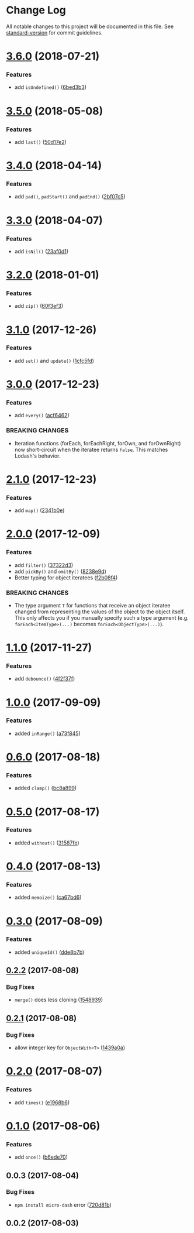 # Change Log

All notable changes to this project will be documented in this file. See [standard-version](https://github.com/conventional-changelog/standard-version) for commit guidelines.

<a name="3.6.0"></a>
# [3.6.0](https://github.com/simontonsoftware/micro-dash/compare/v3.5.0...v3.6.0) (2018-07-21)


### Features

* add `isUndefined()` ([6bed3b3](https://github.com/simontonsoftware/micro-dash/commit/6bed3b3))



<a name="3.5.0"></a>
# [3.5.0](https://github.com/simontonsoftware/micro-dash/compare/v3.4.0...v3.5.0) (2018-05-08)


### Features

* add `last()` ([50d17e2](https://github.com/simontonsoftware/micro-dash/commit/50d17e2))



<a name="3.4.0"></a>
# [3.4.0](https://github.com/simontonsoftware/micro-dash/compare/v3.3.0...v3.4.0) (2018-04-14)


### Features

* add `pad()`, `padStart()` and `padEnd()` ([2bf07c5](https://github.com/simontonsoftware/micro-dash/commit/2bf07c5))



<a name="3.3.0"></a>
# [3.3.0](https://github.com/simontonsoftware/micro-dash/compare/v3.2.0...v3.3.0) (2018-04-07)


### Features

* add `isNil()` ([23af0d1](https://github.com/simontonsoftware/micro-dash/commit/23af0d1))



<a name="3.2.0"></a>
# [3.2.0](https://github.com/simontonsoftware/micro-dash/compare/v3.1.0...v3.2.0) (2018-01-01)


### Features

* add `zip()` ([60f3ef3](https://github.com/simontonsoftware/micro-dash/commit/60f3ef3))



<a name="3.1.0"></a>
# [3.1.0](https://github.com/simontonsoftware/micro-dash/compare/v3.0.0...v3.1.0) (2017-12-26)


### Features

* add `set()` and `update()` ([1cfc5fd](https://github.com/simontonsoftware/micro-dash/commit/1cfc5fd))



<a name="3.0.0"></a>
# [3.0.0](https://github.com/simontonsoftware/micro-dash/compare/v2.1.0...v3.0.0) (2017-12-23)


### Features

* add `every()` ([acf6462](https://github.com/simontonsoftware/micro-dash/commit/acf6462))


### BREAKING CHANGES

* Iteration functions (forEach, forEachRight, forOwn, and forOwnRight) now short-circuit when the iteratee returns `false`. This matches Lodash's behavior.



<a name="2.1.0"></a>
# [2.1.0](https://github.com/simontonsoftware/micro-dash/compare/v2.0.0...v2.1.0) (2017-12-23)


### Features

* add `map()` ([2341b0e](https://github.com/simontonsoftware/micro-dash/commit/2341b0e))



<a name="2.0.0"></a>
# [2.0.0](https://github.com/simontonsoftware/micro-dash/compare/v1.1.0...v2.0.0) (2017-12-09)


### Features

* add `filter()` ([37322d3](https://github.com/simontonsoftware/micro-dash/commit/37322d3))
* add `pickBy()` and `omitBy()` ([8238e9d](https://github.com/simontonsoftware/micro-dash/commit/8238e9d))
* Better typing for object iteratees ([f2b08f4](https://github.com/simontonsoftware/micro-dash/commit/f2b08f4))


### BREAKING CHANGES

* The type argument `T` for functions that receive an object iteratee changed from representing the values of the object to the object itself. This only affects you if you manually specify such a type argument (e.g. `forEach<ItemType>(...)` becomes `forEach<ObjectType>(...)`).



<a name="1.1.0"></a>
# [1.1.0](https://github.com/simontonsoftware/micro-dash/compare/v1.0.0...v1.1.0) (2017-11-27)


### Features

* add `debounce()` ([4f2f37f](https://github.com/simontonsoftware/micro-dash/commit/4f2f37f))



<a name="1.0.0"></a>
# [1.0.0](https://github.com/simontonsoftware/micro-dash/compare/v0.6.0...v1.0.0) (2017-09-09)


### Features

* added `inRange()` ([a73f845](https://github.com/simontonsoftware/micro-dash/commit/a73f845))



<a name="0.6.0"></a>
# [0.6.0](https://github.com/simontonsoftware/micro-dash/compare/v0.5.0...v0.6.0) (2017-08-18)


### Features

* added `clamp()` ([bc8a899](https://github.com/simontonsoftware/micro-dash/commit/bc8a899))



<a name="0.5.0"></a>
# [0.5.0](https://github.com/simontonsoftware/micro-dash/compare/v0.4.0...v0.5.0) (2017-08-17)


### Features

* added `without()` ([31587fe](https://github.com/simontonsoftware/micro-dash/commit/31587fe))



<a name="0.4.0"></a>
# [0.4.0](https://github.com/simontonsoftware/micro-dash/compare/v0.3.0...v0.4.0) (2017-08-13)


### Features

* added `memoize()` ([ca67bd6](https://github.com/simontonsoftware/micro-dash/commit/ca67bd6))



<a name="0.3.0"></a>
# [0.3.0](https://github.com/simontonsoftware/micro-dash/compare/v0.2.2...v0.3.0) (2017-08-09)


### Features

* added `uniqueId()` ([dde8b7b](https://github.com/simontonsoftware/micro-dash/commit/dde8b7b))



<a name="0.2.2"></a>
## [0.2.2](https://github.com/simontonsoftware/micro-dash/compare/v0.2.1...v0.2.2) (2017-08-08)


### Bug Fixes

* `merge()` does less cloning ([1548939](https://github.com/simontonsoftware/micro-dash/commit/1548939))



<a name="0.2.1"></a>
## [0.2.1](https://github.com/simontonsoftware/micro-dash/compare/v0.2.0...v0.2.1) (2017-08-08)


### Bug Fixes

* allow integer key for `ObjectWith<T>` ([1439a0a](https://github.com/simontonsoftware/micro-dash/commit/1439a0a))



<a name="0.2.0"></a>
# [0.2.0](https://github.com/simontonsoftware/micro-dash/compare/v0.1.0...v0.2.0) (2017-08-07)


### Features

* add `times()` ([e1968b6](https://github.com/simontonsoftware/micro-dash/commit/e1968b6))



<a name="0.1.0"></a>
# [0.1.0](https://github.com/simontonsoftware/micro-dash/compare/v0.0.3...v0.1.0) (2017-08-06)


### Features

* add `once()` ([b6ede70](https://github.com/simontonsoftware/micro-dash/commit/b6ede70))



<a name="0.0.3"></a>
## 0.0.3 (2017-08-04)


### Bug Fixes

* `npm install micro-dash` error ([720d81b](https://github.com/simontonsoftware/micro-dash/commit/720d81b))



<a name="0.0.2"></a>
## 0.0.2 (2017-08-03)
